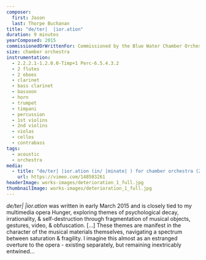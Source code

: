 ```yaml
---
composer:
  first: Jason
  last: Thorpe Buchanan
title: "de/ter|  |ior.ation"
duration: 9 minutes
yearComposed: 2015
commissionedOrWrittenFor: Commissioned by the Blue Water Chamber Orchestra as winner of Iron Composer 2014
size: chamber orchestra
instrumentation:
  - 2.2.2.1-1.2.0.0-Timp+1 Perc-6.5.4.3.2
  - 2 flutes
  - 2 oboes
  - clarinet
  - bass clarinet
  - bassoon
  - horn
  - trumpet
  - timpani
  - percussion
  - 1st violins
  - 2nd violins
  - violas
  - cellos
  - contrabass
tags:
  - acoustic
  - orchestra
media:
  - title: "de/ter| |ior.ation (in/ |minate| ) for chamber orchestra (2015) by Jason Thorpe Buchanan"
    url: https://vimeo.com/148583261
headerImage: works-images/deterioration_1_full.jpg
thumbnailImage: works-images/deterioration_1_full.jpg
---
```


<em>de/ter|       |ior.ation</em> was written in early March 2015 and is closely tied to my multimedia opera Hunger, exploring themes of psychological decay, irrationality, & self-destruction through fragmentation of musical objects, gestures, video, & obfuscation. [...] These themes are manifest in the character of the musical materials themselves, navigating a spectrum between saturation & fragility. I imagine this almost as an estranged overture to the opera - existing separately, but remaining inextricably entwined...
